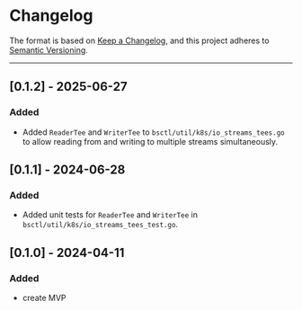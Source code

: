 # Changelog

The format is based on [Keep a Changelog](https://keepachangelog.com/en/1.0.0/), and this project adheres to [Semantic Versioning](https://semver.org/spec/v2.0.0.html).

---
## [0.1.2] - 2025-06-27
### Added
- Added `ReaderTee` and `WriterTee` to `bsctl/util/k8s/io_streams_tees.go` to allow reading from and writing to multiple streams simultaneously.

## [0.1.1] - 2024-06-28
### Added
- Added unit tests for `ReaderTee` and `WriterTee` in `bsctl/util/k8s/io_streams_tees_test.go`.

## [0.1.0] - 2024-04-11
### Added
- create MVP

